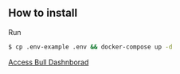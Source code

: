 ## How to install

Run

````bash
$ cp .env-example .env && docker-compose up -d
````

[Access Bull Dashnborad](http://localhost:3333/admin/queues)
